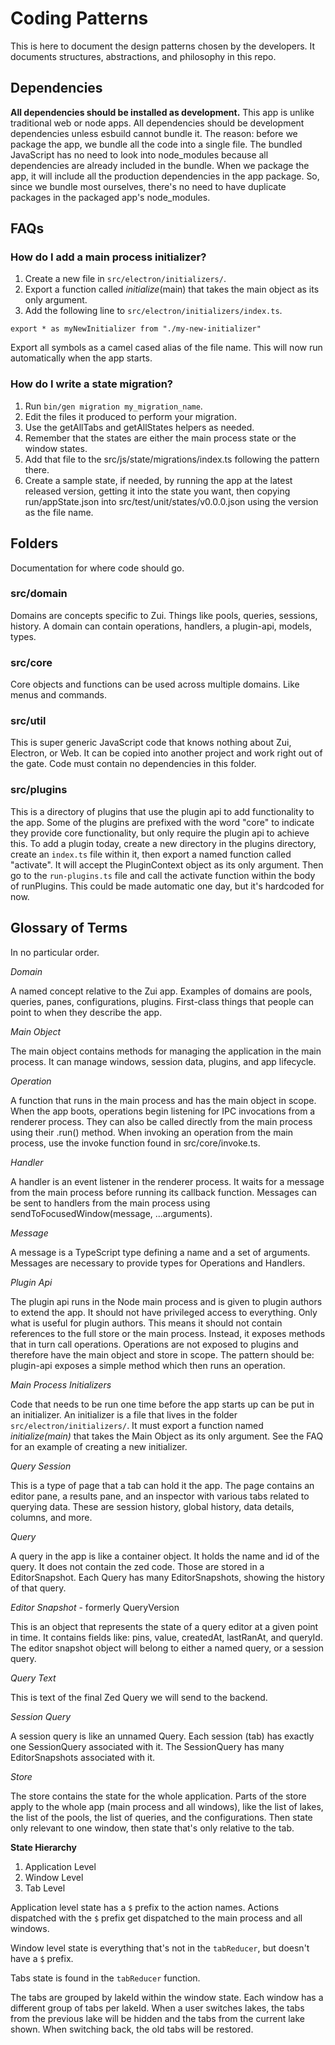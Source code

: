 # Coding Patterns

This is here to document the design patterns chosen by the developers. It documents structures, abstractions, and philosophy in this repo.

## Dependencies

**All dependencies should be installed as development.** This app is unlike traditional web or node apps. All dependencies should be development dependencies unless esbuild cannot bundle it. The reason: before we package the app, we bundle all the code into a single file. The bundled JavaScript has no need to look into node_modules because all dependencies are already included in the bundle. When we package the app, it will include all the production dependencies in the app package. So, since we bundle most ourselves, there's no need to have duplicate packages in the packaged app's node_modules.

## FAQs

### How do I add a main process initializer?

1. Create a new file in `src/electron/initializers/`.
2. Export a function called _initialize_(main) that takes the main object as its only argument.
3. Add the following line to `src/electron/initializers/index.ts`.

```
export * as myNewInitializer from "./my-new-initializer"
```

Export all symbols as a camel cased alias of the file name. This will now run automatically when the app starts.

### How do I write a state migration?

1. Run `bin/gen migration my_migration_name`.
2. Edit the files it produced to perform your migration.
3. Use the getAllTabs and getAllStates helpers as needed.
4. Remember that the states are either the main process state or the window states.
5. Add that file to the src/js/state/migrations/index.ts following the pattern there.
6. Create a sample state, if needed, by running the app at the latest released version, getting it into the state you want, then copying run/appState.json into src/test/unit/states/v0.0.0.json using the version as the file name.

## Folders

Documentation for where code should go.

### src/domain

Domains are concepts specific to Zui. Things like pools, queries, sessions, history. A domain can contain operations, handlers, a plugin-api, models, types.

### src/core

Core objects and functions can be used across multiple domains. Like menus and commands.

### src/util

This is super generic JavaScript code that knows nothing about Zui, Electron, or Web. It can be copied into another project and work right out of the gate. Code must contain no dependencies in this folder.

### src/plugins

This is a directory of plugins that use the plugin api to add functionality to the app. Some of the plugins are prefixed with the word "core" to indicate they provide core functionality, but only require the plugin api to achieve this. To add a plugin today, create a new directory in the plugins directory, create an `index.ts` file within it, then export a named function called "activate". It will accept the PluginContext object as its only argument. Then go to the `run-plugins.ts` file and call the activate function within the body of runPlugins. This could be made automatic one day, but it's hardcoded for now.

## Glossary of Terms

In no particular order.

_Domain_

A named concept relative to the Zui app. Examples of domains are pools, queries, panes, configurations, plugins. First-class things that people can point to when they describe the app.

_Main Object_

The main object contains methods for managing the application in the main process. It can manage windows, session data, plugins, and app lifecycle.

_Operation_

A function that runs in the main process and has the main object in scope. When the app boots, operations begin listening for IPC invocations from a renderer process. They can also be called directly from the main process using their .run() method. When invoking an operation from the main process, use the invoke function found in src/core/invoke.ts.

_Handler_

A handler is an event listener in the renderer process. It waits for a message from the main process before running its callback function. Messages can be sent to handlers from the main process using sendToFocusedWindow(message, ...arguments).

_Message_

A message is a TypeScript type defining a name and a set of arguments. Messages are necessary to provide types for Operations and Handlers.

_Plugin Api_

The plugin api runs in the Node main process and is given to plugin authors to extend the app. It should not have privileged access to everything. Only what is useful for plugin authors. This means it should not contain references to the full store or the main process. Instead, it exposes methods that in turn call operations. Operations are not exposed to plugins and therefore have the main object and store in scope. The pattern should be: plugin-api exposes a simple method which then runs an operation.

_Main Process Initializers_

Code that needs to be run one time before the app starts up can be put in an initializer. An initializer is a file that lives in the folder `src/electron/initializers/`. It must export a function named _initialize(main)_ that takes the Main Object as its only argument. See the FAQ for an example of creating a new initializer.

_Query Session_

This is a type of page that a tab can hold it the app. The page contains an editor pane, a results pane, and an inspector with various tabs related to querying data. These are session history, global history, data details, columns, and more.

_Query_

A query in the app is like a container object. It holds the name and id of the query. It does not contain the zed code. Those are stored in a EditorSnapshot. Each Query has many EditorSnapshots, showing the history of that query.

_Editor Snapshot_ - formerly QueryVersion

This is an object that represents the state of a query editor at a given point in time. It contains fields like: pins, value, createdAt, lastRanAt, and queryId. The editor snapshot object will belong to either a named query, or a session query.

_Query Text_

This is text of the final Zed Query we will send to the backend.


_Session Query_

A session query is like an unnamed Query. Each session (tab) has exactly one SessionQuery associated with it. The SessionQuery has many EditorSnapshots associated with it.

_Store_

The store contains the state for the whole application. Parts of the store apply to the whole app (main process and all windows), like the list of lakes, the list of the pools, the list of queries, and the configurations. Then state only relevant to one window, then state that's only relative to the tab.

**State Hierarchy**

1. Application Level
2. Window Level
3. Tab Level

Application level state has a `$` prefix to the action names. Actions dispatched with the `$` prefix get dispatched to the main process and all windows.

Window level state is everything that's not in the `tabReducer`, but doesn't have a `$` prefix.

Tabs state is found in the `tabReducer` function.

The tabs are grouped by lakeId within the window state. Each window has a different group of tabs per lakeId. When a user switches lakes, the tabs from the previous lake will be hidden and the tabs from the current lake shown. When switching back, the old tabs will be restored.
